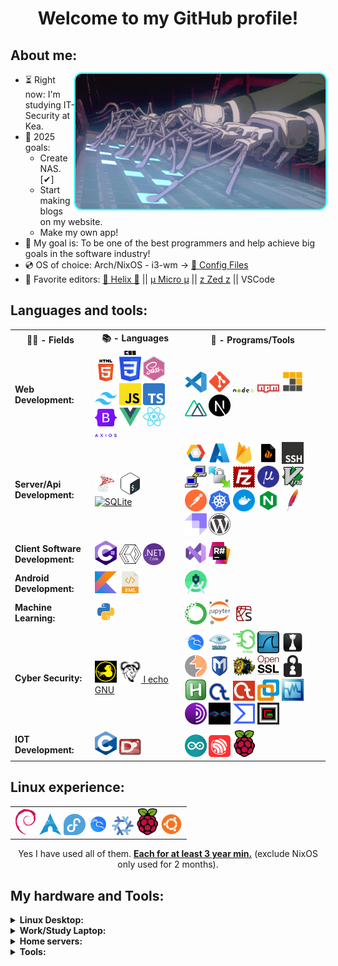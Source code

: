 <h1 align="center">Welcome to my GitHub profile!</h1>
<h2>About me:</h2>
<img style="max-width: 100%; display: inline-block; border-radius: 10px !important; box-shadow: 0 0 2px 2px cyan !important;" align="right" alt="GIF" src="pics/GITS-typing.gif" width="400"/>

- ⏳ Right now: I'm studying IT-Security at Kea.
- 📖 2025 goals:
  - Create NAS. [✔]
  - Start making blogs on my website.
  - Make my own app!
- 🚀 My goal is: To be one of the best programmers and help achieve big goals in the software industry!
- 💿 OS of choice: Arch/NixOS - i3-wm -> [🐧 Config Files](https://github.com/GlebOlsen/LinuxConfFiles)
- 📝 Favorite editors:
  [🧬 Helix 🧬](https://helix-editor.com/) || [µ Micro µ](https://micro-editor.github.io/) || [z Zed z](https://zed.dev/) || VSCode
  <br>

## Languages and tools:

<table>
  <tr>
    <th>👨‍💻 - Fields</th>
    <th>📚 - Languages</th>
    <th>💾 - Programs/Tools</th>
  </tr>
  <tr>
    <td><b>Web Development:</b></td>
    <td>
<a href="https://en.wikipedia.org/wiki/HTML5"><img src="icons/HTML5.svg" alt="HTML5" width="35"/></a>
<a href="https://en.wikipedia.org/wiki/CSS"><img src="icons/CSS.svg" alt="CSS" width="35"/></a>
<a href="https://sass-lang.com/"><img src="icons/sass.svg" alt="Sass" width="35"/></a>
<a href="https://tailwindcss.com"><img src="icons/tailwind.svg" alt="Tailwind CSS" width="35"/></a>
<a href="https://en.wikipedia.org/wiki/JavaScript"><img src="icons/js.svg" alt="JavaScript" width="35"/></a>
<a href="https://www.typescriptlang.org/"><img src="icons/ts.svg" alt="TypeScript" width="35"/></a>
<a href="https://getbootstrap.com/"><img src="icons/bootstrap.svg" alt="Bootstrap" width="35"/></a>
<a href="https://vuejs.org/"><img src="icons/Vue.svg" alt="Vue.js" width="35"/></a>
<a href="https://reactjs.org/"><img src="icons/react.svg" alt="React" width="35"/></a>
<a href="https://axios-http.com/"><img src="icons/axios.svg" alt="Axios" width="35"/></a>
    </td>
    <td>
<a href="https://code.visualstudio.com/"><img src="icons/vscode.svg" alt="VSCode" width="35"/></a>
<a href="https://git-scm.com/"><img src="icons/git.svg" alt="Git" width="35"/></a>
<a href="https://en.wikipedia.org/wiki/Node.js"><img src="icons/node.svg" alt="Node.js" width="35"/></a>
<a href="https://en.wikipedia.org/wiki/Npm_(software)"><img src="icons/npm.svg" alt="npm" width="35"/></a>
<a href="https://pnpm.io/"><img src="icons/pnpm.svg" alt="pnpm" width="35"/></a>
<a href="https://nuxtjs.org/"><img src="icons/nuxt.svg" alt="Nuxt.js" width="35"/></a>
<a href="https://nextjs.org/"><img src="icons/nextjs.svg" alt="Next.js" width="35"/></a>
    </td>
  </tr>	
  <tr>
    <td><b>Server/Api Development:</b></td>
    <td>
<a href="https://en.wikipedia.org/wiki/Microsoft_SQL_Server"><img src="icons/mssql.png" alt="MSSQL" width="35"/></a>
<a href="https://en.wikipedia.org/wiki/Bash_(Unix_shell)"><img src="icons/bash.svg" alt="Bash" width="35"/></a>
<a href="https://www.sqlite.org"><img src="icons/sqlite.svg" alt="SQLite" width="35"/></a>
    </td>
    <td> 
<a href="https://cloud.google.com/"><img src="icons/GCP.svg" alt="GCP" width="35"/></a>
<a href="https://azure.microsoft.com/en-us/"><img src="icons/azure.svg" alt="Azure" width="35"/></a>
<a href="https://firebase.google.com/"><img src="icons/firebase.svg" alt="Firebase" width="35"/></a>
<a href="https://linux.die.net/man/8/iptables"><img src="icons/iptables.svg" alt="iptables" width="35"/></a>
<a href="https://en.wikipedia.org/wiki/Secure_Shell"><img src="icons/ssh.svg" alt="SSH" width="35"/></a>
<a href="https://www.putty.org/"><img src="icons/putty.svg" alt="PuTTY" width="35"/></a>
<a href="https://winscp.net/eng/download.php"><img src="icons/winscp.png" alt="WinSCP" width="35"/></a>
<a href="https://filezilla-project.org/"><img src="icons/filez.svg" alt="FileZilla" width="35"/></a>
<a href="https://micro-editor.github.io/"><img src="icons/micro.png" alt="Micro" width="35"/></a>
<a href="https://www.vim.org/"><img src="icons/vim.svg" alt="Vim" width="35"/></a>
<a href="https://www.postman.com/"><img src="icons/postman.svg" alt="Postman" width="35"/></a>
<a href="https://kubernetes.io/"><img src="icons/kubernetes.svg" alt="Kubernetes" width="35"/></a>
<a href="https://www.docker.com/why-docker/"><img src="icons/docker.svg" alt="Docker" width="35"/></a>
<a href="https://en.wikipedia.org/wiki/Nginx"><img src="icons/nginx.svg" alt="Nginx" width="35"/></a>
<a href="https://httpd.apache.org/ABOUT_APACHE.html"><img src="icons/apache.svg" alt="Apache" width="35"/></a>
<a href="https://strapi.io"><img src="icons/strapi.svg" alt="Strapi" width="35"/></a>
<a href="https://wordpress.com/"><img src="icons/wp.svg" alt="WordPress" width="35"/></a>
    </td>
  </tr>
  <tr>
    <td><b>Client Software Development:</b></td>
    <td>
<a href="https://en.wikipedia.org/wiki/C_Sharp_(programming_language)"><img src="icons/csharp.svg" alt="C#" width="35"/></a>
<a href="https://en.wikipedia.org/wiki/Extensible_Application_Markup_Language"><img src="icons/xaml.svg" alt="XAML" width="35"/></a>
<a href="https://dotnet.microsoft.com/en-us/"><img src="icons/dotnetcore.svg" alt=".NET Core" width="35"/></a>
    </td>
    <td>
<a href="https://visualstudio.microsoft.com/vs/enterprise/"><img src="icons/vsstudio.svg" alt="Visual Studio" width="35"/></a>
<a href="https://www.jetbrains.com/resharper/"><img src="icons/resharper.webp" alt="ReSharper" width="35"/></a>
    </td>
  </tr>
  <tr>
    <td><b>Android Development:</b></td>
    <td> 
<a href="https://kotlinlang.org/"><img src="icons/kotlin.svg" alt="Kotlin" width="35"/></a>
<a href="https://en.wikipedia.org/wiki/XML"><img src="icons/xml.svg" alt="XML" width="35"/></a>  
    </td>
    <td> 
<a href="https://developer.android.com/studio"><img src="icons/andstud.svg" alt="Android Studio" width="35"/></a>
    </td>
  </tr>
  <tr>
    <td><b>Machine Learning:</b></td>
    <td> 
<a href="https://www.python.org/"><img src="icons/python.svg" alt="Python" width="35"/></a>
    </td>
    <td>
<a href="https://www.anaconda.com/products/individual"><img src="icons/anaconda.svg" alt="Anaconda" width="35"/></a>
<a href="https://jupyter.org/"><img src="icons/jypiter.svg" alt="Jupyter" width="35"/></a>
<a href="https://www.spyder-ide.org/"><img src="icons/spyder.svg" alt="Spyder" width="35"/></a>
    </td>
  </tr>
  <tr>
    <td><b>Cyber Security:</b></td>
    <td>
<a href="https://docs.hak5.org/hc/en-us/articles/360010555153-Ducky-Script-the-USB-Rubber-Ducky-language"><img src="icons/rubberduck.png" alt="Rubber Ducky" width="35"/></a>
<a href="https://www.gnu.org/software/software.en.html"><img src="icons/gnu.png" alt="GNU" width="35"/> I echo GNU</a>
    </td>
    <td>
<a href="https://www.kali.org/"><img src="icons/kali.svg" alt="Kali" width="35"/></a>
<a href="https://nmap.org/"><img src="icons/nmap.png" alt="Nmap" width="35"/></a>
<a href="https://scapy.net/"><img src="icons/scapy.png" alt="Scapy" width="35"/></a>
<a href="https://www.wireshark.org/"><img src="icons/wireshark.svg" alt="Wireshark" width="35"/></a>
<a href="https://hashcat.net/hashcat/"><img src="icons/hashcat.png" alt="Hashcat" width="35"/></a>
<a href="https://portswigger.net/burp"><img src="icons/burp.svg" alt="Burp Suite" width="35"/></a>
<a href="https://www.metasploit.com/"><img src="icons/metasploit.svg" alt="Metasploit" width="35"/></a>
<a href="https://www.openssh.com/"><img src="icons/openssh.png" alt="OpenSSH" width="35"/></a>
<a href="https://www.openssl.org/"><img src="icons/openssl.png" alt="OpenSSL" width="35"/></a>
<a href="https://qtox.github.io/"><img src="icons/qtox.svg" alt="qTox" width="35"/></a>
<a href="https://www.autohotkey.com/"><img src="icons/ahk.png" alt="AutoHotkey" width="35"/></a>
<a href="https://www.cryptool.org/en/ct1/"><img src="icons/crypt1.png" alt="CrypTool 1" width="35"/></a>
<a href="https://www.cryptool.org/en/ct2/"><img src="icons/crypt2.png" alt="CrypTool 2" width="35"/></a>
<a href="https://www.vmware.com/"><img src="icons/vmware.svg" alt="VMware" width="35"/></a>
<a href="https://www.virtualbox.org/"><img src="icons/vbox.jpeg" alt="VirtualBox" width="35"/></a>
<a href="https://en.wikipedia.org/wiki/Tor_(network)"><img src="icons/tor.svg" alt="Tor" width="35"/></a>
<a href="https://malduino.com/"><img src="icons/malduino.jpg" alt="MalDuino" width="35"/></a>
<a href="https://www.virustotal.com/gui/home/upload"><img src="icons/virustotal.svg" alt="VirusTotal" width="35"/></a>
<a href="https://en.wikipedia.org/wiki/Cain_and_Abel_(software)"><img src="icons/cainabel.jpg" alt="Cain and Abel" width="35"/></a>
</td>
  </tr>
  <tr>
    <td><b>IOT Development:</b></td>
    <td>
<a href="https://en.wikipedia.org/wiki/C_(programming_language)"><img src="icons/C.svg" alt="C" width="35"/></a>
<a href="https://dlang.org/"><img src="icons/D.svg" alt="D" width="35"/></a>
    </td>
    <td> 
<a href="https://www.arduino.cc/"><img src="icons/arduino.svg" alt="Arduino" width="35"/></a>
<a href="https://www.espressif.com/en/products/socs/esp32"><img src="icons/espressif.svg" alt="Espressif" width="35"/></a>
<a href="https://www.raspberrypi.org/"><img src="icons/rpi.png" alt="Raspberry Pi" width="35"/></a>
</td>
  </tr>
</table>

## Linux experience:

<table align="center">
<tr>
    <td>
<a href="https://www.debian.org/"><img src="icons/debian.svg" alt="Debian" width="35"/></a>
<a href="https://archlinux.org/"><img src="icons/arch.svg" alt="Arch Linux" width="35"/></a> 
<a href="https://fedoraproject.org/"><img src="icons/fedor.svg" alt="Fedora" width="35"/></a>
<a href="https://www.kali.org/"><img src="icons/kali.svg" alt="Kali" width="35"/></a>
<a href="https://nixos.org/"><img src="icons/nixos.svg" alt="NixOS" width="35"/></a>
<a href="https://www.raspberrypi.com/software/"><img src="icons/rpi.png" alt="Raspberry Pi OS" width="35"/></a>
<a href="https://ubuntu.com/"><img src="icons/ubuntu.svg" alt="Ubuntu" width="35"/></a>
    </td>
</tr>
</table>
<p align="center">Yes I have used all of them. <u><b>Each for at least 3 year min.</b></u> (exclude NixOS only used for 2 months).</p>

## My hardware and Tools:

<details>
  <summary style="font-weight: bold;">Linux Desktop:</summary>
    <ul>
      <li><b>OS:</b> Arch + i3</li>
  		<li><b>Processor/CPU:</b> R9 5900X</li>
  		<li><b>Graphics Card/GPU:</b></li>
        <ol>
  			  <li>RX 5700 XT Red Devil 3 fans</li>
	</ol>
  		<li><b>Memory/Ram:</b> 48GB 3600Mhz 16cl</li>
      <li><b>Storage:</b> Samsung PM9A1: R6500MB W4900MB</li>
      <li><b>Extra Storage:</b> 500GB SSD, 512GB SDD</li>
      <li><b>Monitors:</b></li>
			  <ol>
  				<li>32' 4K 60Hz</li>
          <li>24' 1080p 60Hz</li>
			  </ol>
		  <li><b>Cooling:</b></li>
        <ul>
  				<li><b>Thermal Paste:</b> T.G. Kryonaut (GPU & CPU)</li>
  				<li><b>Fans:</b> 4x Arctic BioniX P140 + 1x Pure Wings 2 140mm</li>
          <li><b>CPU Cooler:</b> NH-D15</li>
		    </ul>
	  </ul>
</details>
<details>
  <summary style="font-weight: bold;">Work/Study Laptop:</summary>
    <ul> 
      <li><b>T480</b> 16Gb i7-8550U</li>
    </ul>
</details>
<details>
  <summary style="font-weight: bold;">Home servers:</summary>
    <ul>
  		<li><b>Raspberry PI 4b</b> With 40mm fan - NAS</li>
  		<li><b>Raspberry PI 3b+</b> With 30mm fan - WebServer</li>
	  </ul>
</details>
<details>
  <summary style="font-weight: bold;">Tools:</summary>
    <ul>
  		<li><b>MalDuino Elite</b> 2GB SD Card
      <li><b>T450 i7-5600U</b> 12Gb for pen-testing</li>
	  </ul>
</details>
